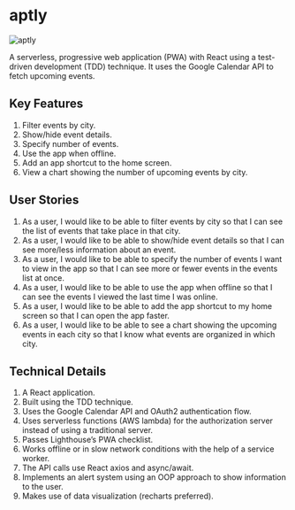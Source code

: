 # aptly
![aptly](https://user-images.githubusercontent.com/86426968/152054882-9ff516ed-4f13-4e02-af60-7b8cd00e20d6.gif)

A serverless, progressive web application (PWA) with React using a test-driven development (TDD) technique. It uses the Google Calendar API to fetch upcoming events.

## Key Features
1. Filter events by city.
2. Show/hide event details.
3. Specify number of events.
4. Use the app when offline.
5. Add an app shortcut to the home screen.
6. View a chart showing the number of upcoming events by city.

## User Stories
1. As a user, I would like to be able to filter events by city so that I can see the list of events
that take place in that city.
2. As a user, I would like to be able to show/hide event details so that I can see more/less
information about an event.
3. As a user, I would like to be able to specify the number of events I want to view in the
app so that I can see more or fewer events in the events list at once.
4. As a user, I would like to be able to use the app when offline so that I can see the events
I viewed the last time I was online.
5. As a user, I would like to be able to add the app shortcut to my home screen so that I
can open the app faster.
6. As a user, I would like to be able to see a chart showing the upcoming events in each
city so that I know what events are organized in which city.


## Technical Details
1. A React application.
2. Built using the TDD technique.
3. Uses the Google Calendar API and OAuth2 authentication flow.
4. Uses serverless functions (AWS lambda) for the authorization
server instead of using a traditional server.
5. Passes Lighthouse’s PWA checklist.
6. Works offline or in slow network conditions with the help of a service
worker.
7. The API calls use React axios and async/await.
8. Implements an alert system using an OOP approach to show information to
the user.
9. Makes use of data visualization (recharts preferred).
